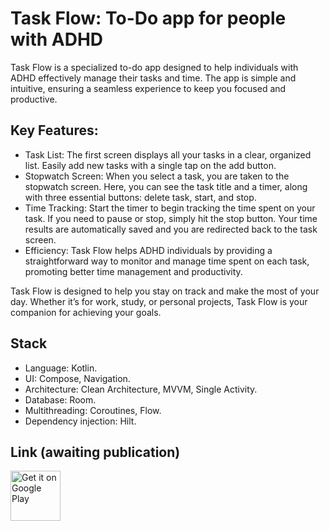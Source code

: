 # Task Flow: To-Do app for people with ADHD
Task Flow is a specialized to-do app designed to help individuals with ADHD effectively manage their tasks and time.
The app is simple and intuitive, ensuring a seamless experience to keep you focused and productive.

## Key Features:
- Task List: The first screen displays all your tasks in a clear, organized list. Easily add new tasks with a single tap on the add button.
- Stopwatch Screen: When you select a task, you are taken to the stopwatch screen. Here, you can see the task title and a timer, along with three essential buttons: delete task, start, and stop.
- Time Tracking: Start the timer to begin tracking the time spent on your task. If you need to pause or stop, simply hit the stop button. Your time results are automatically saved and you are redirected back to the task screen.
- Efficiency: Task Flow helps ADHD individuals by providing a straightforward way to monitor and manage time spent on each task, promoting better time management and productivity.

Task Flow is designed to help you stay on track and make the most of your day. Whether it’s for work, study, or personal projects, Task Flow is your companion for achieving your goals.

## Stack
- Language: Kotlin.
- UI: Compose, Navigation.
- Architecture: Clean Architecture, MVVM, Single Activity.
- Database: Room.
- Multithreading: Coroutines, Flow.
- Dependency injection: Hilt.

## Link (awaiting publication)
<p style="text-align: left;">
<a href="https://play.google.com/store/apps/details?id=t.me.octopusapps.taskflow">
    <img alt="Get it on Google Play"
        height="80"
        src="https://play.google.com/intl/en_us/badges/images/generic/en_badge_web_generic.png" />
</a> 
